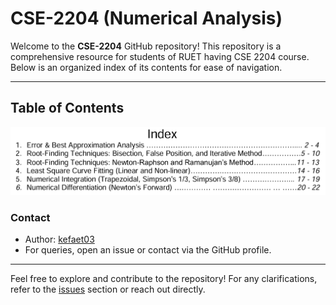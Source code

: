 # CSE-2204 (Numerical Analysis)

Welcome to the **CSE-2204** GitHub repository! This repository is a comprehensive resource for students of RUET having CSE 2204 course. Below is an organized index of its contents for ease of navigation.  

---

## Table of Contents

![Repository Banner](./index.png)

### **Contact**
   - Author: [kefaet03](https://github.com/kefaet03)  
   - For queries, open an issue or contact via the GitHub profile.

---

Feel free to explore and contribute to the repository! For any clarifications, refer to the [issues](https://github.com/kefaet03/CSE-2202/issues) section or reach out directly.
